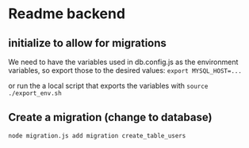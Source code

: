 # Readme backend

## initialize to allow for migrations
We need to have the variables used in db.config.js as the environment variables, so export those to the desired values:
`export MYSQL_HOST=...`

or run the a local script that exports the variables with
`source ./export_env.sh`

## Create a migration (change to database)
`node migration.js add migration create_table_users`